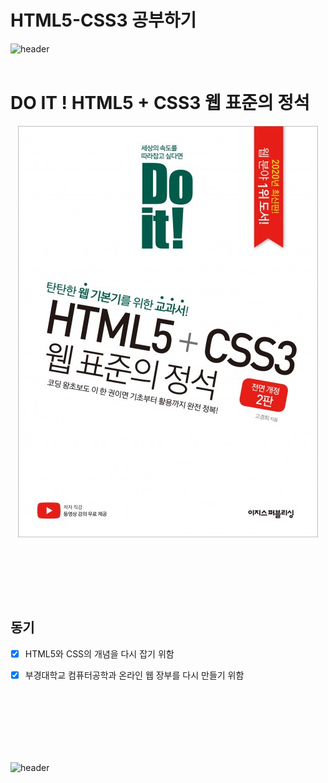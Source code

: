 # HTML5-CSS3 공부하기

![header](https://capsule-render.vercel.app/api?type=wave&color=auto&height=135&section=header&text=&fontSize=90&fontAlignY=30&)
<br></br>

<h1>DO IT ! HTML5 + CSS3 웹 표준의 정석</h1> 


<p align="center"><img src="./Book_img.jpg"/></p>

<br></br>

<br></br>

## 동기
- [x] HTML5와 CSS의 개념을 다시 잡기 위함
- [x] 부경대학교 컴퓨터공학과 온라인 웹 장부를 다시 만들기 위함


<br></br>
<br></br>
<br></br>




![header](https://capsule-render.vercel.app/api?type=wave&color=auto&height=135&section=footer&fontSize=90)
  


